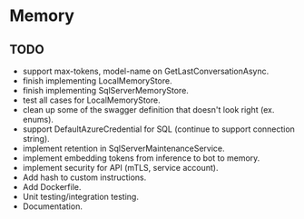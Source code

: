 # Memory

## TODO

- support max-tokens, model-name on GetLastConversationAsync.
- finish implementing LocalMemoryStore.
- finish implementing SqlServerMemoryStore.
- test all cases for LocalMemoryStore.
- clean up some of the swagger definition that doesn't look right (ex. enums).
- support DefaultAzureCredential for SQL (continue to support connection string).
- implement retention in SqlServerMaintenanceService.
- implement embedding tokens from inference to bot to memory.
- implement security for API (mTLS, service account).
- Add hash to custom instructions.
- Add Dockerfile.
- Unit testing/integration testing.
- Documentation.
